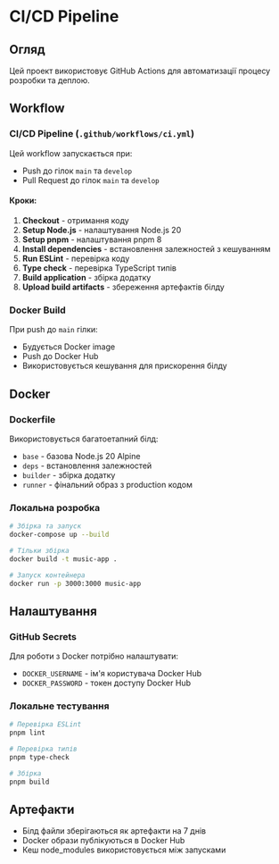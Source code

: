 # CI/CD Pipeline

## Огляд

Цей проект використовує GitHub Actions для автоматизації процесу розробки та деплою.

## Workflow

### CI/CD Pipeline (`.github/workflows/ci.yml`)

Цей workflow запускається при:
- Push до гілок `main` та `develop`
- Pull Request до гілок `main` та `develop`

#### Кроки:

1. **Checkout** - отримання коду
2. **Setup Node.js** - налаштування Node.js 20
3. **Setup pnpm** - налаштування pnpm 8
4. **Install dependencies** - встановлення залежностей з кешуванням
5. **Run ESLint** - перевірка коду
6. **Type check** - перевірка TypeScript типів
7. **Build application** - збірка додатку
8. **Upload build artifacts** - збереження артефактів білду

### Docker Build

При push до `main` гілки:
- Будується Docker image
- Push до Docker Hub
- Використовується кешування для прискорення білду

## Docker

### Dockerfile

Використовується багатоетапний білд:
- `base` - базова Node.js 20 Alpine
- `deps` - встановлення залежностей
- `builder` - збірка додатку
- `runner` - фінальний образ з production кодом

### Локальна розробка

```bash
# Збірка та запуск
docker-compose up --build

# Тільки збірка
docker build -t music-app .

# Запуск контейнера
docker run -p 3000:3000 music-app
```

## Налаштування

### GitHub Secrets

Для роботи з Docker потрібно налаштувати:

- `DOCKER_USERNAME` - ім'я користувача Docker Hub
- `DOCKER_PASSWORD` - токен доступу Docker Hub

### Локальне тестування

```bash
# Перевірка ESLint
pnpm lint

# Перевірка типів
pnpm type-check

# Збірка
pnpm build
```

## Артефакти

- Білд файли зберігаються як артефакти на 7 днів
- Docker образи публікуються в Docker Hub
- Кеш node_modules використовується між запусками
